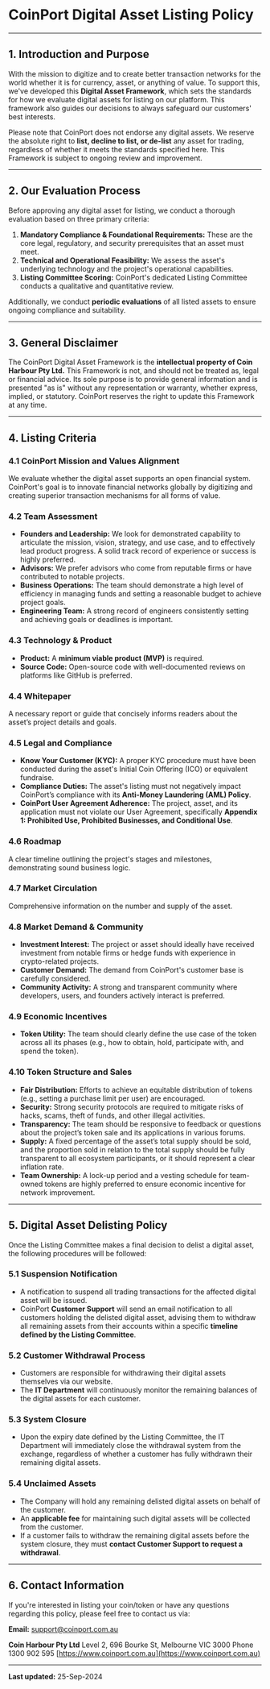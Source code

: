 # CoinPort Digital Asset Listing Policy

----------

## 1. Introduction and Purpose

With the mission to digitize and to create better transaction networks for the world whether it is for currency, asset, or anything of value. To support this, we've developed this **Digital Asset Framework**, which sets the standards for how we evaluate digital assets for listing on our platform. This framework also guides our decisions to always safeguard our customers' best interests.

Please note that CoinPort does not endorse any digital assets. We reserve the absolute right to **list, decline to list, or de-list** any asset for trading, regardless of whether it meets the standards specified here. This Framework is subject to ongoing review and improvement.

----------

## 2. Our Evaluation Process

Before approving any digital asset for listing, we conduct a thorough evaluation based on three primary criteria:

1.  **Mandatory Compliance & Foundational Requirements:** These are the core legal, regulatory, and security prerequisites that an asset must meet.
2.  **Technical and Operational Feasibility:** We assess the asset's underlying technology and the project's operational capabilities.
3.  **Listing Committee Scoring:** CoinPort's dedicated Listing Committee conducts a qualitative and quantitative review.

Additionally, we conduct **periodic evaluations** of all listed assets to ensure ongoing compliance and suitability.

----------

## 3. General Disclaimer

The CoinPort Digital Asset Framework is the **intellectual property of Coin Harbour Pty Ltd.** This Framework is not, and should not be treated as, legal or financial advice. Its sole purpose is to provide general information and is presented "as is" without any representation or warranty, whether express, implied, or statutory. CoinPort reserves the right to update this Framework at any time.

----------

## 4. Listing Criteria

### 4.1 CoinPort Mission and Values Alignment

We evaluate whether the digital asset supports an open financial system. CoinPort's goal is to innovate financial networks globally by digitizing and creating superior transaction mechanisms for all forms of value.

### 4.2 Team Assessment

-   **Founders and Leadership:** We look for demonstrated capability to articulate the mission, vision, strategy, and use case, and to effectively lead product progress. A solid track record of experience or success is highly preferred.
-   **Advisors:** We prefer advisors who come from reputable firms or have contributed to notable projects.
-   **Business Operations:** The team should demonstrate a high level of efficiency in managing funds and setting a reasonable budget to achieve project goals.
-   **Engineering Team:** A strong record of engineers consistently setting and achieving goals or deadlines is important.

### 4.3 Technology & Product

-   **Product:** A **minimum viable product (MVP)** is required.
-   **Source Code:** Open-source code with well-documented reviews on platforms like GitHub is preferred.

### 4.4 Whitepaper

A necessary report or guide that concisely informs readers about the asset’s project details and goals.

### 4.5 Legal and Compliance

-   **Know Your Customer (KYC):** A proper KYC procedure must have been conducted during the asset's Initial Coin Offering (ICO) or equivalent fundraise.
-   **Compliance Duties:** The asset's listing must not negatively impact CoinPort’s compliance with its **Anti-Money Laundering (AML) Policy**.
-   **CoinPort User Agreement Adherence:** The project, asset, and its application must not violate our User Agreement, specifically **Appendix 1: Prohibited Use, Prohibited Businesses, and Conditional Use**.

### 4.6 Roadmap

A clear timeline outlining the project's stages and milestones, demonstrating sound business logic.

### 4.7 Market Circulation

Comprehensive information on the number and supply of the asset.

### 4.8 Market Demand & Community

-   **Investment Interest:** The project or asset should ideally have received investment from notable firms or hedge funds with experience in crypto-related projects.
-   **Customer Demand:** The demand from CoinPort's customer base is carefully considered.
-   **Community Activity:** A strong and transparent community where developers, users, and founders actively interact is preferred.

### 4.9 Economic Incentives

-   **Token Utility:** The team should clearly define the use case of the token across all its phases (e.g., how to obtain, hold, participate with, and spend the token).

### 4.10 Token Structure and Sales

-   **Fair Distribution:** Efforts to achieve an equitable distribution of tokens (e.g., setting a purchase limit per user) are encouraged.
-   **Security:** Strong security protocols are required to mitigate risks of hacks, scams, theft of funds, and other illegal activities.
-   **Transparency:** The team should be responsive to feedback or questions about the project’s token sale and its applications in various forums.
-   **Supply:** A fixed percentage of the asset’s total supply should be sold, and the proportion sold in relation to the total supply should be fully transparent to all ecosystem participants, or it should represent a clear inflation rate.
-   **Team Ownership:** A lock-up period and a vesting schedule for team-owned tokens are highly preferred to ensure economic incentive for network improvement.

----------

## 5. Digital Asset Delisting Policy

Once the Listing Committee makes a final decision to delist a digital asset, the following procedures will be followed:

### 5.1 Suspension Notification

-   A notification to suspend all trading transactions for the affected digital asset will be issued.
-   CoinPort **Customer Support** will send an email notification to all customers holding the delisted digital asset, advising them to withdraw all remaining assets from their accounts within a specific **timeline defined by the Listing Committee**.

### 5.2 Customer Withdrawal Process

-   Customers are responsible for withdrawing their digital assets themselves via our website.
-   The **IT Department** will continuously monitor the remaining balances of the digital assets for each customer.

### 5.3 System Closure

-   Upon the expiry date defined by the Listing Committee, the IT Department will immediately close the withdrawal system from the exchange, regardless of whether a customer has fully withdrawn their remaining digital assets.

### 5.4 Unclaimed Assets

-   The Company will hold any remaining delisted digital assets on behalf of the customer.
-   An **applicable fee** for maintaining such digital assets will be collected from the customer.
-   If a customer fails to withdraw the remaining digital assets before the system closure, they must **contact Customer Support to request a withdrawal**.

----------

## 6. Contact Information

If you're interested in listing your coin/token or have any questions regarding this policy, please feel free to contact us via:

**Email:** support@coinport.com.au

**Coin Harbour Pty Ltd** Level 2, 696 Bourke St, Melbourne VIC 3000 Phone 1300 902 595 [https://www.coinport.com.au](https://www.coinport.com.au)

----------

**Last updated:** 25-Sep-2024
